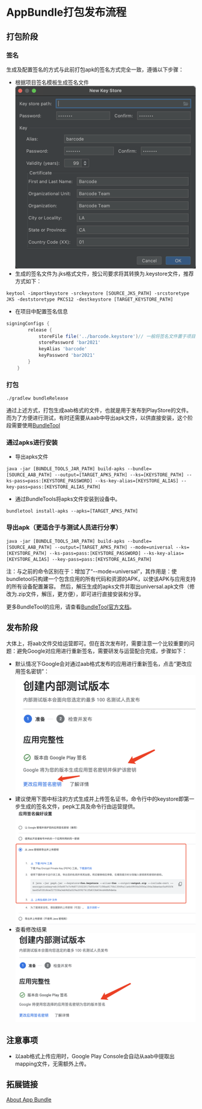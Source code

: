 
# AppBundle打包发布流程
## 打包阶段
### 签名
生成及配置签名的方式与此前打包apk的签名方式完全一致，遵循以下步骤：
- 根据项目签名模板生成签名文件
![项目签名模板](https://github.com/CuiTianci/DevNotes/blob/main/Android/AppBundle/src/%E9%A1%B9%E7%9B%AE%E7%AD%BE%E5%90%8D%E6%A8%A1%E6%9D%BF.png)
- 生成的签名文件为.jks格式文件，按公司要求将其转换为.keystore文件，推荐方式如下：
```terminal
keytool -importkeystore -srckeystore [SOURCE_JKS_PATH] -srcstoretype JKS -deststoretype PKCS12 -destkeystore [TARGET_KEYSTORE_PATH]
```
- 在项目中配置签名信息
```groovy
signingConfigs {
        release {
            storeFile file('../barcode.keystore')// 一般将签名文件置于项目第一级目录中。
            storePassword 'bar2021'
            keyAlias 'barcode'
            keyPassword 'bar2021'
        }
    }
```
### 打包
```terminal
./gradlew bundleRelease
```
通过上述方式，打包生成aab格式的文件，也就是用于发布到PlayStore的文件。
而为了方便进行测试，有时还需要从aab中导出apk文件，以供直接安装，这个阶段需要使用[BundleTool](https://github.com/google/bundletool/releases)
### 通过apks进行安装
- 导出apks文件
```terminal
java -jar [BUNDLE_TOOLS_JAR_PATH] build-apks --bundle=[SOURCE_AAB_PATH] --output=[TARGET_APKS_PATH] --ks=[KEYSTORE_PATH] --ks-pass=pass:[KEYSTORE_PASSWORD] --ks-key-alias=[KEYSTORE_ALIAS] --key-pass=pass:[KEYSTORE_ALIAS_PATH]
```
- 通过BundleTools将apks文件安装到设备中。
```terminal
bundletool install-apks --apks=[TARGET_APKS_PATH]
```
### 导出apk（更适合于与测试人员进行分享）
```terminal
java -jar [BUNDLE_TOOLS_JAR_PATH] build-apks --bundle=[SOURCE_AAB_PATH] --output=[TARGET_APKS_PATH] --mode=universal --ks=[KEYSTORE_PATH] --ks-pass=pass:[KEYSTORE_PASSWORD] --ks-key-alias=[KEYSTORE_ALIAS] --key-pass=pass:[KEYSTORE_ALIAS_PATH]
```
注：与之前的命令区别在于：增加了“--mode=universal”，其作用是：使bundletool只构建一个包含应用的所有代码和资源的APK，以使该APK与应用支持的所有设备配置兼容。
然后，解压生成的apks文件并取出universal.apk文件（修改为.zip文件，解压，更方便），即可进行直接安装和分享。

更多BundleTool的应用，请查看[BundleTool官方文档](https://developer.android.com/studio/command-line/bundletool)。

## 发布阶段
大体上，将aab文件交给运营即可。但在首次发布时，需要注意一个比较重要的问题：避免Google对应用进行重新签名，需要研发与运营配合完成，步骤如下：
- 默认情况下Google会对通过aab格式发布的应用进行重新签名，点击“更改应用签名密钥”：
![默认签名方式](https://github.com/CuiTianci/DevNotes/blob/main/Android/AppBundle/src/default.png)
- 建议使用下图中标注的方式生成并上传签名证书，命令行中的keystore即第一步生成的签名文件，pepk工具及命令行由运营提供。
![使用自己的签名](https://github.com/CuiTianci/DevNotes/blob/main/Android/AppBundle/src/%E6%9B%B4%E6%94%B9%E7%AD%BE%E5%90%8D.png)
- 查看修改结果
![修改结果](https://github.com/CuiTianci/DevNotes/blob/main/Android/AppBundle/src/result.png)

## 注意事项
- 以aab格式上传应用时，Google Play Console会自动从aab中提取出mapping文件，无需额外上传。

## 拓展链接
[About App Bundle](https://developer.android.com/guide/app-bundle)



